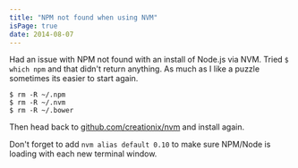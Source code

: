 ```yaml
---
title: "NPM not found when using NVM"
isPage: true
date: 2014-08-07
---
```

Had an issue with NPM not found with an install of Node.js via NVM. Tried `` $ which npm `` and that didn't return anything. As much as I like a puzzle sometimes its easier to start again.

	$ rm -R ~/.npm
	$ rm -R ~/.nvm
	$ rm -R ~/.bower

Then head back to [github.com/creationix/nvm](https://github.com/creationix/nvm) and install again.

Don't forget to add `nvm alias default 0.10` to make sure NPM/Node is loading with each new terminal window.